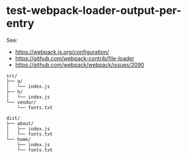 # test-webpack-loader-output-per-entry

See:
- https://webpack.js.org/configuration/
- https://github.com/webpack-contrib/file-loader
- https://github.com/webpack/webpack/issues/2090



```
src/
├── a/
│   └── index.js
├── h/
│   └── index.js
└── vendor/
    └── fonts.txt
```

```
dist/
├── about/
│   ├── index.js
│   └── fonts.txt
└── home/
    ├── index.js
    └── fonts.txt
```
